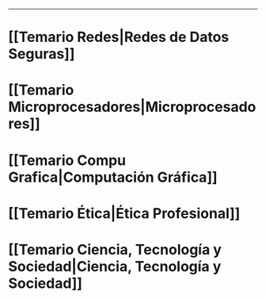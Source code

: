 ___
# [[Temario Redes|Redes de Datos Seguras]]

# [[Temario Microprocesadores|Microprocesadores]]

# [[Temario Compu Grafica|Computación Gráfica]]

# [[Temario Ética|Ética Profesional]]

# [[Temario Ciencia, Tecnología y Sociedad|Ciencia, Tecnología y Sociedad]]

